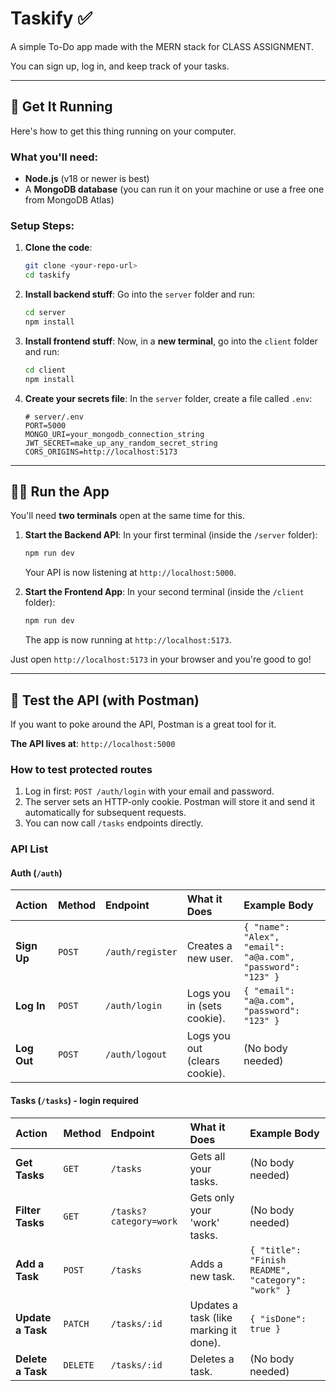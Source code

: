 # Taskify ✅

A simple To-Do app made with the MERN stack for CLASS ASSIGNMENT. 

You can sign up, log in, and keep track of your tasks.

---

## 🚀 Get It Running

Here's how to get this thing running on your computer.

### **What you'll need:**

* **Node.js** (v18 or newer is best)
* A **MongoDB database** (you can run it on your machine or use a free one from MongoDB Atlas)

### **Setup Steps:**

1.  **Clone the code**:
    ```bash
    git clone <your-repo-url>
    cd taskify
    ```

2.  **Install backend stuff**:
    Go into the `server` folder and run:
    ```bash
    cd server
    npm install
    ```

3.  **Install frontend stuff**:
    Now, in a **new terminal**, go into the `client` folder and run:
    ```bash
    cd client
    npm install
    ```

4.  **Create your secrets file**:
    In the `server` folder, create a file called `.env`:
    ```env
    # server/.env
    PORT=5000
    MONGO_URI=your_mongodb_connection_string
    JWT_SECRET=make_up_any_random_secret_string
    CORS_ORIGINS=http://localhost:5173
    ```

---

## 🏃‍♀️ Run the App

You'll need **two terminals** open at the same time for this.

1.  **Start the Backend API**:
    In your first terminal (inside the `/server` folder):
    ```bash
    npm run dev
    ```
    Your API is now listening at `http://localhost:5000`.

2.  **Start the Frontend App**:
    In your second terminal (inside the `/client` folder):
    ```bash
    npm run dev
    ```
    The app is now running at `http://localhost:5173`.

Just open `http://localhost:5173` in your browser and you're good to go!

---

## 🧪 Test the API (with Postman)

If you want to poke around the API, Postman is a great tool for it.

**The API lives at**: `http://localhost:5000`

### **How to test protected routes**

1.  Log in first: `POST /auth/login` with your email and password.
2.  The server sets an HTTP-only cookie. Postman will store it and send it automatically for subsequent requests.
3.  You can now call `/tasks` endpoints directly.

### **API List**

#### **Auth (`/auth`)**

| Action      | Method | Endpoint    | What it Does                 | Example Body                                     |
| :---------- | :----- | :---------- | :--------------------------- | :----------------------------------------------- |
| **Sign Up** | `POST` | `/auth/register` | Creates a new user.          | `{ "name": "Alex", "email": "a@a.com", "password": "123" }` |
| **Log In** | `POST` | `/auth/login`    | Logs you in (sets cookie). | `{ "email": "a@a.com", "password": "123" }`     |
| **Log Out** | `POST` | `/auth/logout`   | Logs you out (clears cookie). | (No body needed)                                 |

#### **Tasks (`/tasks`) - login required**

| Action            | Method   | Endpoint          | What it Does                         | Example Body                                       |
| :---------------- | :------- | :---------------- | :----------------------------------- | :------------------------------------------------- |
| **Get Tasks** | `GET`    | `/tasks`               | Gets all your tasks.                 | (No body needed)                                   |
| **Filter Tasks** | `GET`    | `/tasks?category=work` | Gets only your 'work' tasks.         | (No body needed)                                   |
| **Add a Task** | `POST`   | `/tasks`               | Adds a new task.                     | `{ "title": "Finish README", "category": "work" }` |
| **Update a Task** | `PATCH`  | `/tasks/:id`            | Updates a task (like marking it done). | `{ "isDone": true }`                               |
| **Delete a Task** | `DELETE` | `/tasks/:id`            | Deletes a task.                      | (No body needed)                                   |